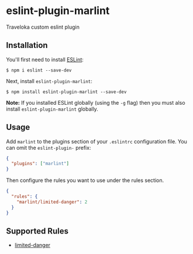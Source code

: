 # eslint-plugin-marlint

Traveloka custom eslint plugin

## Installation

You'll first need to install [ESLint](http://eslint.org):

```
$ npm i eslint --save-dev
```

Next, install `eslint-plugin-marlint`:

```
$ npm install eslint-plugin-marlint --save-dev
```

**Note:** If you installed ESLint globally (using the `-g` flag) then you must
also install `eslint-plugin-marlint` globally.

## Usage

Add `marlint` to the plugins section of your `.eslintrc` configuration file. You
can omit the `eslint-plugin-` prefix:

```json
{
  "plugins": ["marlint"]
}
```

Then configure the rules you want to use under the rules section.

```json
{
  "rules": {
    "marlint/limited-danger": 2
  }
}
```

## Supported Rules

- [limited-danger](docs/rules/limited-danger.md)

